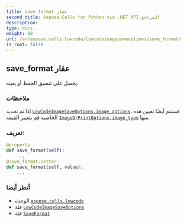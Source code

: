 ```yaml
---
title: save_format عقار
second_title: Aspose.Cells for Python via .NET API المراجع
description:
type: docs
weight: 60
url: /ar/aspose.cells.lowcode/lowcodeimagesaveoptions/save_format/
is_root: false
---
```

##  save_format عقار

يحصل على تنسيق الحفظ أو يعينه.

###  ملاحظات

إذا تم تحديد [`LowCodeImageSaveOptions.image_options`](/cells/python-net/ar/aspose.cells.lowcode/lowcodeimagesaveoptions#image_options)، فسيتم أيضًا تعيين هذه الخاصية
قم بتغيير القيمة [`ImageOrPrintOptions.image_type`](/cells/python-net/ar/aspose.cells.rendering/imageorprintoptions#image_type) منها.
###  تعريف:
```python
@property
def save_format(self):
    ...
@save_format.setter
def save_format(self, value):
    ...
```

###  أنظر أيضا
* الوحدة [`aspose.cells.lowcode`](../../)
* فئة [`LowCodeImageSaveOptions`](/cells/python-net/ar/aspose.cells.lowcode/lowcodeimagesaveoptions)
* فئة [`SaveFormat`](/cells/python-net/ar/aspose.cells/saveformat)
